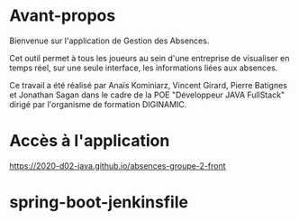 # Avant-propos

Bienvenue sur l'application de Gestion des Absences.

Cet outil permet à tous les joueurs au sein d'une entreprise de visualiser en temps réel, sur une seule interface, les informations liées aux absences.

Ce travail a été réalisé par Anaïs Kominiarz, Vincent Girard, Pierre Batignes et Jonathan Sagan dans le cadre de la POE "Développeur JAVA FullStack" dirigé par l'organisme de formation DIGINAMIC.

# Accès à l'application

https://2020-d02-java.github.io/absences-groupe-2-front


# spring-boot-jenkinsfile
